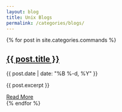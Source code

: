 ```yaml
---
layout: blog
title: Unix Blogs
permalink: /categories/blogs/
---
```


{% for post in site.categories.commands %}

<article class="post-preview">
    <h2><a href="{{ post.url | relative_url }}">{{ post.title }}</a></h2>
    <div class="post-meta">
        <span class="date">{{ post.date | date: "%B %-d, %Y" }}</span>
    </div>
    <p>{{ post.excerpt }}</p>
    <a href="{{ post.url | relative_url }}" class="read-more">Read More</a>
</article>
{% endfor %}
